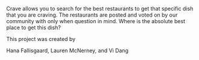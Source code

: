 Crave allows you to search for the best restaurants to get that specific dish that you are craving. The restaurants are posted and voted on by our community with only when question in mind. Where is the absolute best place to get this dish?

This project was created by

Hana Fallisgaard, Lauren  McNerney, and Vi Dang
